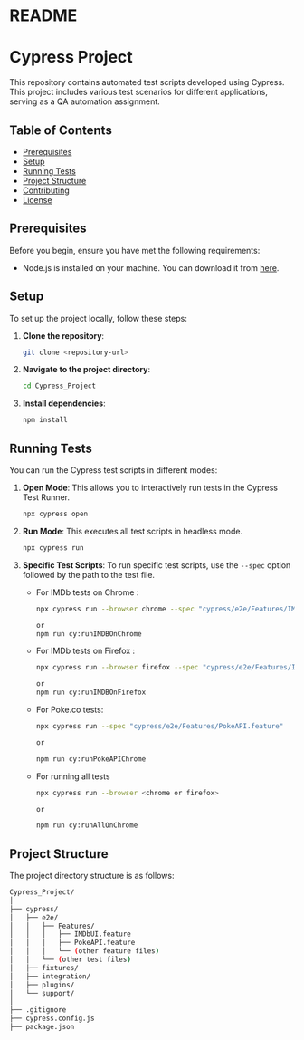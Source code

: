 # README #

# Cypress Project

This repository contains automated test scripts developed using Cypress. This project includes various test scenarios for different applications, serving as a QA automation assignment.

## Table of Contents

- [Prerequisites](#prerequisites)
- [Setup](#setup)
- [Running Tests](#running-tests)
- [Project Structure](#project-structure)
- [Contributing](#contributing)
- [License](#license)

## Prerequisites

Before you begin, ensure you have met the following requirements:
- Node.js is installed on your machine. You can download it from [here](https://nodejs.org/).

## Setup

To set up the project locally, follow these steps:

1. **Clone the repository**:
    ```sh
    git clone <repository-url>
    ```

2. **Navigate to the project directory**:
    ```sh
    cd Cypress_Project
    ```

3. **Install dependencies**:
    ```sh
    npm install
    ```

## Running Tests

You can run the Cypress test scripts in different modes:

1. **Open Mode**: This allows you to interactively run tests in the Cypress Test Runner.
    ```sh
    npx cypress open
    ```

2. **Run Mode**: This executes all test scripts in headless mode.
    ```sh
    npx cypress run
    ```

3. **Specific Test Scripts**: To run specific test scripts, use the `--spec` option followed by the path to the test file.
    - For IMDb tests on Chrome :
      ```sh
      npx cypress run --browser chrome --spec "cypress/e2e/Features/IMDbUI.feature"

      or 
      npm run cy:runIMDBOnChrome
      ```
    - For IMDb tests on Firefox :
      ```sh
      npx cypress run --browser firefox --spec "cypress/e2e/Features/IMDbUI.feature"

      or 
      npm run cy:runIMDBOnFirefox

      ```
    - For Poke.co tests:
      ```sh
      npx cypress run --spec "cypress/e2e/Features/PokeAPI.feature"

      or

      npm run cy:runPokeAPIChrome
      ```

    - For running all tests
      ```sh
      npx cypress run --browser <chrome or firefox>

      or

      npm run cy:runAllOnChrome
       ```


## Project Structure

The project directory structure is as follows:
```sh
Cypress_Project/
│
├── cypress/
│   ├── e2e/
│   │   ├── Features/
│   │   │   ├── IMDbUI.feature
│   │   │   ├── PokeAPI.feature
│   │   │   └── (other feature files)
│   │   └── (other test files)
│   ├── fixtures/
│   ├── integration/
│   ├── plugins/
│   └── support/
│
├── .gitignore
├── cypress.config.js
├── package.json

